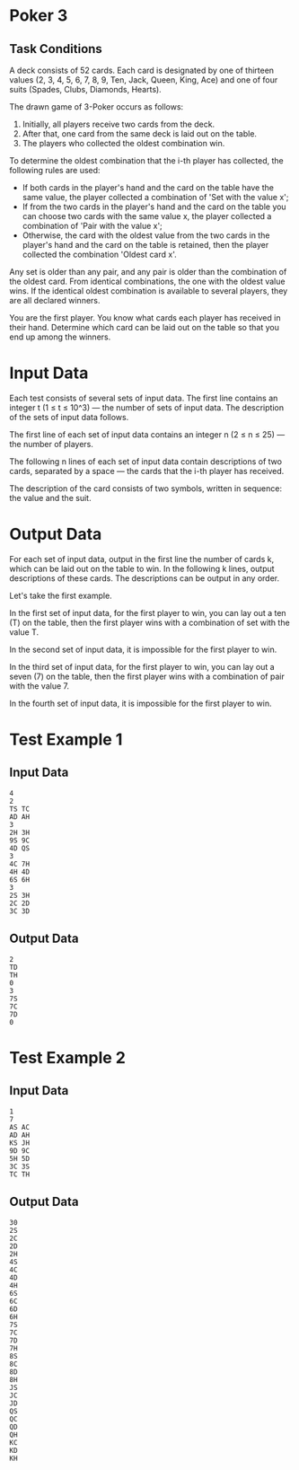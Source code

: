 # Poker 3

## Task Conditions

A deck consists of 52 cards. Each card is designated by one of thirteen values (2, 3, 4, 5, 6, 7, 8, 9, Ten, Jack, Queen, King, Ace) and one of four suits (Spades, Clubs, Diamonds, Hearts).

The drawn game of 3-Poker occurs as follows:

1. Initially, all players receive two cards from the deck.
2. After that, one card from the same deck is laid out on the table.
3. The players who collected the oldest combination win.

To determine the oldest combination that the i-th player has collected, the following rules are used:

- If both cards in the player's hand and the card on the table have the same value, the player collected a combination of 'Set with the value x';
- If from the two cards in the player's hand and the card on the table you can choose two cards with the same value x, the player collected a combination of 'Pair with the value x';
- Otherwise, the card with the oldest value from the two cards in the player's hand and the card on the table is retained, then the player collected the combination 'Oldest card x'.

Any set is older than any pair, and any pair is older than the combination of the oldest card. From identical combinations, the one with the oldest value wins. If the identical oldest combination is available to several players, they are all declared winners.

You are the first player. You know what cards each player has received in their hand. Determine which card can be laid out on the table so that you end up among the winners.

# Input Data

Each test consists of several sets of input data. The first line contains an integer t (1 ≤ t ≤ 10^3) — the number of sets of input data. The description of the sets of input data follows.

The first line of each set of input data contains an integer n (2 ≤ n ≤ 25) — the number of players.

The following n lines of each set of input data contain descriptions of two cards, separated by a space — the cards that the i-th player has received.

The description of the card consists of two symbols, written in sequence: the value and the suit.

# Output Data

For each set of input data, output in the first line the number of cards k, which can be laid out on the table to win. In the following k lines, output descriptions of these cards. The descriptions can be output in any order.

Let's take the first example.

In the first set of input data, for the first player to win, you can lay out a ten (T) on the table, then the first player wins with a combination of set with the value T.

In the second set of input data, it is impossible for the first player to win.

In the third set of input data, for the first player to win, you can lay out a seven (7) on the table, then the first player wins with a combination of pair with the value 7.

In the fourth set of input data, it is impossible for the first player to win.


# Test Example 1

## Input Data
```
4
2
TS TC
AD AH
3
2H 3H
9S 9C
4D QS
3
4C 7H
4H 4D
6S 6H
3
2S 3H
2C 2D
3C 3D
```

## Output Data
```
2
TD
TH
0
3
7S
7C
7D
0
```


# Test Example 2

## Input Data
```
1
7
AS AC
AD AH
KS JH
9D 9C
5H 5D
3C 3S
TC TH
```

## Output Data
```
30
2S
2C
2D
2H
4S
4C
4D
4H
6S
6C
6D
6H
7S
7C
7D
7H
8S
8C
8D
8H
JS
JC
JD
QS
QC
QD
QH
KC
KD
KH
```
